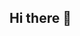 ## Hi there 👋

<!--
**devsitecore-azhar/devsitecore-azhar** is a ✨ _special_ ✨ repository because its `README.md` (this file) appears on your GitHub profile.

Here are some ideas to get you started:
As a certified .NET CMS and Full-Stack Developer with over 20 years of experience, I bring a robust blend of technical expertise across CMS platforms, full-stack development, and cloud solutions. With certifications in Sitecore (9 and 10) and extensive hands-on experience with top CMS platforms like DotNetNuke, Sitefinity, Umbraco, and Kentico, I excel at building high-performance, content-rich applications tailored to diverse business needs. My full-stack capabilities in C#, ASP.NET, and JavaScript complement my CMS skills, allowing me to deliver scalable and responsive web and desktop solutions that provide engaging, user-centered experiences.

My development approach emphasizes quality, performance, and collaboration, focusing on crafting modular, maintainable code and leveraging Azure and DevOps practices to ensure efficient deployments. With a deep commitment to long-term client success, I prioritize building solutions that are flexible, secure, and optimized for growth.

-->
